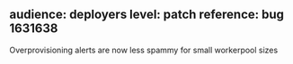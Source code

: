 audience: deployers
level: patch
reference: bug 1631638
---
Overprovisioning alerts are now less spammy for small workerpool sizes
